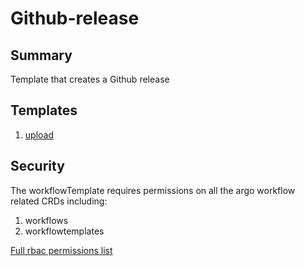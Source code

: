 # Github-release

## Summary

Template that creates a Github release

## Templates

1. [upload](https://github.com/codefresh-io/argo-hub/blob/main/workflows/github-release/versions/0.0.1/docs/upload.md) 

## Security

The workflowTemplate requires permissions on all the argo workflow related CRDs including:

1. workflows
2. workflowtemplates

[Full rbac permissions list](https://github.com/codefresh-io/argo-hub/blob/main/workflows/github-release/versions/0.0.1/rbac.yaml)
